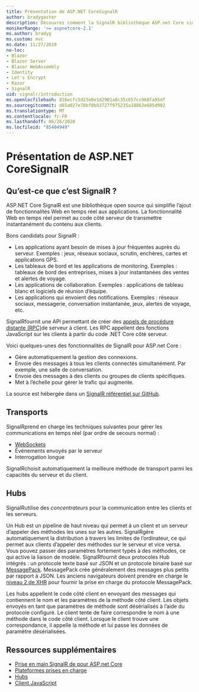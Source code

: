 ```yaml
---
title: Présentation de ASP.NET CoreSignalR
author: bradygaster
description: Découvrez comment la SignalR bibliothèque ASP.net Core simplifie l’ajout de fonctionnalités en temps réel aux applications.
monikerRange: '>= aspnetcore-2.1'
ms.author: bradyg
ms.custom: mvc
ms.date: 11/27/2019
no-loc:
- Blazor
- Blazor Server
- Blazor WebAssembly
- Identity
- Let's Encrypt
- Razor
- SignalR
uid: signalr/introduction
ms.openlocfilehash: 816ecfc5d23e8e1d2901a8c35c657cc968fa95df
ms.sourcegitcommit: d65a027e78bf0b83727f975235a18863e685d902
ms.translationtype: MT
ms.contentlocale: fr-FR
ms.lasthandoff: 06/26/2020
ms.locfileid: "85404949"
---
```

# <a name="introduction-to-aspnet-core-signalr"></a>Présentation de ASP.NET CoreSignalR

## <a name="what-is-signalr"></a>Qu’est-ce que c’est SignalR ?

ASP.NET Core SignalR est une bibliothèque open source qui simplifie l’ajout de fonctionnalités Web en temps réel aux applications. La fonctionnalité Web en temps réel permet au code côté serveur de transmettre instantanément du contenu aux clients.

Bons candidats pour SignalR :

* Les applications ayant besoin de mises à jour fréquentes auprès du serveur. Exemples : jeux, réseaux sociaux, scrutin, enchères, cartes et applications GPS.
* Les tableaux de bord et les applications de monitoring. Exemples : tableaux de bord des entreprises, mises à jour instantanées des ventes et alertes de voyage.
* Les applications de collaboration. Exemples : applications de tableau blanc et logiciels de réunion d’équipe.
* Les applications qui envoient des notifications. Exemples : réseaux sociaux, messagerie, conversation instantanée, jeux, alertes de voyage, etc.

SignalRfournit une API permettant de créer des [appels de procédure distante (RPC)](https://wikipedia.org/wiki/Remote_procedure_call)de serveur à client. Les RPC appellent des fonctions JavaScript sur les clients à partir du code .NET Core côté serveur.

Voici quelques-unes des fonctionnalités de SignalR pour ASP.net Core :

* Gère automatiquement la gestion des connexions.
* Envoie des messages à tous les clients connectés simultanément. Par exemple, une salle de conversation.
* Envoie des messages à des clients ou groupes de clients spécifiques.
* Met à l’échelle pour gérer le trafic qui augmente.

La source est hébergée dans un [ SignalR référentiel sur GitHub](https://github.com/dotnet/AspNetCore/tree/master/src/SignalR).

## <a name="transports"></a>Transports

SignalRprend en charge les techniques suivantes pour gérer les communications en temps réel (par ordre de secours normal) :

* [WebSockets](https://tools.ietf.org/html/rfc7118)
* Événements envoyés par le serveur
* Interrogation longue

SignalRchoisit automatiquement la meilleure méthode de transport parmi les capacités du serveur et du client.

## <a name="hubs"></a>Hubs

SignalRutilise des *concentrateurs* pour la communication entre les clients et les serveurs.

Un Hub est un pipeline de haut niveau qui permet à un client et un serveur d’appeler des méthodes les unes sur les autres. SignalRgère automatiquement la distribution à travers les limites de l’ordinateur, ce qui permet aux clients d’appeler des méthodes sur le serveur et vice versa. Vous pouvez passer des paramètres fortement typés à des méthodes, ce qui active la liaison de modèle. SignalRfournit deux protocoles Hub intégrés : un protocole texte basé sur JSON et un protocole binaire basé sur [MessagePack](https://msgpack.org/).  MessagePack crée généralement des messages plus petits par rapport à JSON. Les anciens navigateurs doivent prendre en charge le [niveau 2 de XHR](https://caniuse.com/#feat=xhr2) pour fournir la prise en charge du protocole MessagePack.

Les hubs appellent le code côté client en envoyant des messages qui contiennent le nom et les paramètres de la méthode côté client. Les objets envoyés en tant que paramètres de méthode sont désérialisés à l’aide du protocole configuré. Le client tente de faire correspondre le nom à une méthode dans le code côté client. Lorsque le client trouve une correspondance, il appelle la méthode et lui passe les données de paramètre désérialisées.

## <a name="additional-resources"></a>Ressources supplémentaires

* [Prise en main SignalR de pour ASP.net Core](xref:tutorials/signalr)
* [Plateformes prises en charge](xref:signalr/supported-platforms)
* [Hubs](xref:signalr/hubs)
* [Client JavaScript](xref:signalr/javascript-client)
